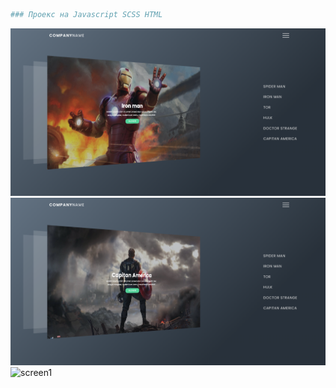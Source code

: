 ```sh
### Проекс на Javascript SCSS HTML
```

![screen1](screen1.png)
![screen1](screen2.png)
![screen1](screen3.png)
